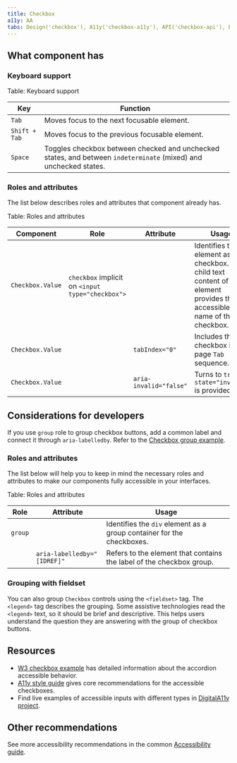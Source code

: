 ```yaml
---
title: Checkbox
a11y: AA
tabs: Design('checkbox'), A11y('checkbox-a11y'), API('checkbox-api'), Example('checkbox-code'), Changelog('checkbox-changelog')
---
```


## What component has

### Keyboard support

Table: Keyboard support

| Key           | Function                                                                                                         |
| ------------- | ---------------------------------------------------------------------------------------------------------------- |
| `Tab`         | Moves focus to the next focusable element.                                                                       |
| `Shift + Tab` | Moves focus to the previous focusable element.                                                                   |
| `Space`       | Toggles checkbox between checked and unchecked states, and between `indeterminate` (mixed) and unchecked states. |

### Roles and attributes

The list below describes roles and attributes that component already has.

Table: Roles and attributes

| Component        | Role                                             | Attribute              | Usage                                                                                                                      |
| ---------------- | ------------------------------------------------ | ---------------------- | -------------------------------------------------------------------------------------------------------------------------- |
| `Checkbox.Value` | `checkbox` implicit on `<input type="checkbox">` |                        | Identifies the element as a checkbox. The child text content of this element provides the accessible name of the checkbox. |
| `Checkbox.Value` |                                                  | `tabIndex="0"`         | Includes the checkbox in the page `Tab` sequence.                                                                          |
| `Checkbox.Value` |                                                  | `aria-invalid="false"` | Turns to `true` if `state="invalid"` is provided.                                                                          |

## Considerations for developers

If you use `group` role to group checkbox buttons, add a common label and connect it through `aria-labelledby`. Refer to the [Checkbox group example](/components/checkbox/checkbox-code#checkbox-group).

### Roles and attributes

The list below will help you to keep in mind the necessary roles and attributes to make our components fully accessible in your interfaces.

Table: Roles and attributes

| Role    | Attribute                   | Usage                                                                 |
| ------- | --------------------------- | --------------------------------------------------------------------- |
| `group` |                             | Identifies the `div` element as a group container for the checkboxes. |
|         | `aria-labelledby="[IDREF]"` | Refers to the element that contains the label of the checkbox group.  |

### Grouping with fieldset

You can also group `Checkbox` controls using the `<fieldset>` tag. The `<legend>` tag describes the grouping. Some assistive technologies read the `<legend>` text, so it should be brief and descriptive. This helps users understand the question they are answering with the group of checkbox buttons.

## Resources

- [W3 checkbox example](https://www.w3.org/TR/wai-aria-practices-1.1/examples/checkbox/checkbox-1/checkbox-1.html) has detailed information about the accordion accessible behavior.
- [A11y style guide](https://a11y-style-guide.com/style-guide/section-forms.html#kssref-forms-checkboxes) gives core recommendations for the accessible checkboxes.
- Find live examples of accessible inputs with different types in [DigitalA11y project](https://www.digitala11y.com/demos/accessibility-of-html-input-types-examples/).

## Other recommendations

See more accessibility recommendations in the common [Accessibility guide](/core-principles/a11y/a11y).
